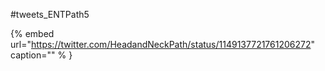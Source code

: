 #tweets_ENTPath5

{% embed url="https://twitter.com/HeadandNeckPath/status/1149137721761206272"  caption="" % }
